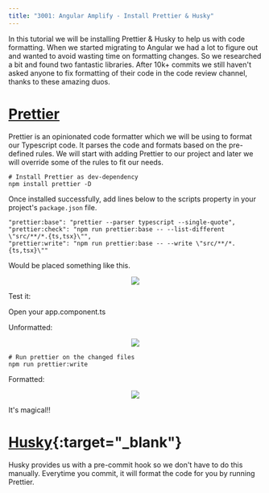 ```yaml
---
title: "3001: Angular Amplify - Install Prettier & Husky"
---
```


In this tutorial we will be installing Prettier & Husky to help us with code formatting. When we started migrating to Angular we had a lot to figure out and wanted to avoid wasting time on formatting changes. So we researched a bit and found two fantastic libraries. After 10k+ commits we still haven't asked anyone to fix formatting of their code in the code review channel, thanks to these amazing duos.

# [Prettier](https://prettier.io/)

Prettier is an opinionated code formatter which we will be using to format our Typescript code. It parses the code and formats based on the pre-defined rules. We will start with adding Prettier to our project and later we will override some of the rules to fit our needs.

```
# Install Prettier as dev-dependency
npm install prettier -D
```

Once installed successfully, add lines below to the scripts property in your project's `package.json` file.

```
"prettier:base": "prettier --parser typescript --single-quote",
"prettier:check": "npm run prettier:base -- --list-different \"src/**/*.{ts,tsx}\"",
"prettier:write": "npm run prettier:base -- --write \"src/**/*.{ts,tsx}\""
```
Would be placed something like this.
<!-- Image for Prettier in package.json -->
<p align="center">
  <img src="./../../../../assets/images/angular/scripts-prettier.png"/>
</p>

Test it:

Open your app.component.ts

Unformatted:
<p align="center">
  <img src="./../../../../assets/images/angular/unformatted-prettier.png"/>
</p>

```
# Run prettier on the changed files
npm run prettier:write
```
Formatted:
<p align="center">
  <img src="./../../../../assets/images/angular/formatted-prettier.png"/>
</p>

It's magical!!

# [Husky](https://www.npmjs.com/package/husky){:target="_blank"}

Husky provides us with a pre-commit hook so we don't have to do this manually. Everytime you commit, it will format the code for you by running Prettier.
